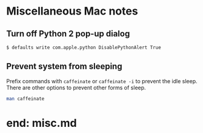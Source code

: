 # Miscellaneous Mac notes

## Turn off Python 2 pop-up dialog

```sh
$ defaults write com.apple.python DisablePythonAlert True
```

## Prevent system from sleeping

Prefix commands with `caffeinate` or `caffeinate -i` to prevent the idle sleep.
There are other options to prevent other forms of sleep.

```sh
man caffeinate
```

# end: misc.md
